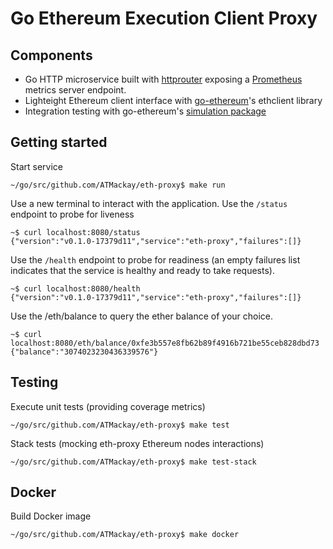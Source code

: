 # Go Ethereum Execution Client Proxy

## Components

* Go HTTP microservice built with [httprouter](https://github.com/julienschmidt/httprouter) exposing a [Prometheus](https://prometheus.io/)  metrics server endpoint.
* Lighteight Ethereum client interface with [go-ethereum](https://github.com/ethereum/go-ethereum/tree/master/ethclient)'s ethclient library
* Integration testing with go-ethereum's [simulation package](https://github.com/ethereum/go-ethereum/tree/master/ethclient/simulated)

## Getting started


Start service
```
~/go/src/github.com/ATMackay/eth-proxy$ make run
```

Use a new terminal to interact with the application. Use the `/status` endpoint to probe for liveness 

```
~$ curl localhost:8080/status
{"version":"v0.1.0-17379d11","service":"eth-proxy","failures":[]}
```

Use the `/health` endpoint to probe for readiness (an empty failures list indicates that the service is healthy and ready to take requests).
```
~$ curl localhost:8080/health
{"version":"v0.1.0-17379d11","service":"eth-proxy","failures":[]}
```

Use the /eth/balance to query the ether balance of your choice.
```
~$ curl localhost:8080/eth/balance/0xfe3b557e8fb62b89f4916b721be55ceb828dbd73
{"balance":"3074023230436339576"}
```

## Testing

Execute unit tests (providing coverage metrics)
```
~/go/src/github.com/ATMackay/eth-proxy$ make test
```

Stack tests (mocking eth-proxy Ethereum nodes interactions)
```
~/go/src/github.com/ATMackay/eth-proxy$ make test-stack
```

## Docker

Build Docker image
```
~/go/src/github.com/ATMackay/eth-proxy$ make docker
```